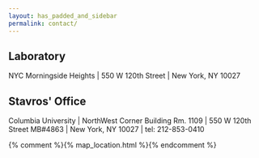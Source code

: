 ```yaml
---
layout: has_padded_and_sidebar
permalink: contact/
---
```


## Laboratory

NYC Morningside Heights | 550 W 120th Street | New York, NY 10027

## Stavros' Office

Columbia University | NorthWest Corner Building Rm. 1109 | 550 W 120th Street
MB#4863 | New York, NY 10027 | tel: 212-853-0410

{% comment %}{% map_location.html %}{% endcomment %}
